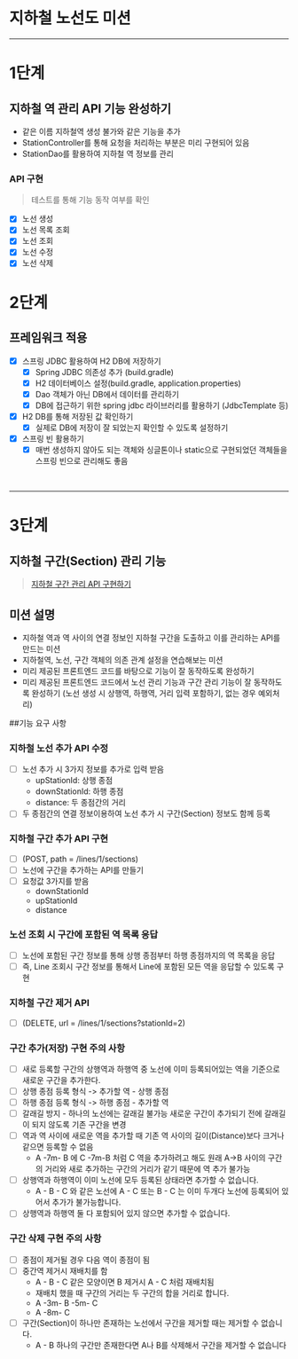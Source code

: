 # 지하철 노선도 미션
<hr>

# 1단계 
## 지하철 역 관리 API 기능 완성하기

* 같은 이름 지하철역 생성 불가와 같은 기능을 추가
* StationController를 통해 요청을 처리하는 부분은 미리 구현되어 있음
* StationDao를 활용하여 지하철 역 정보를 관리

### API 구현
> 테스트를 통해 기능 동작 여부를 확인
* [x] 노선 생성
* [x] 노선 목록 조회  
* [x] 노선 조회
* [x] 노선 수정
* [x] 노선 삭제

# 2단계
## 프레임워크 적용

* [x] 스프링 JDBC 활용하여 H2 DB에 저장하기
    * [x] Spring JDBC 의존성 추가 (build.gradle)
    * [x] H2 데이터베이스 설정(build.gradle, application.properties)
    * [x] Dao 객체가 아닌 DB에서 데이터를 관리하기
    * [x] DB에 접근하기 위한 spring jdbc 라이브러리를 활용하기 (JdbcTemplate 등)
* [x]  H2 DB를 통해 저장된 값 확인하기
    * [x] 실제로 DB에 저장이 잘 되었는지 확인할 수 있도록 설정하기
* [x]  스프링 빈 활용하기
    * [x] 매번 생성하지 않아도 되는 객체와 싱글톤이나 static으로 구현되었던 객체들을 스프링 빈으로 관리해도 좋음
    
<br>
<hr>

# 3단계
## 지하철 구간(Section) 관리 기능

> [지하철 구간 관리 API 구현하기](https://techcourse.woowahan.com/s/U8wOamCU/ls/H8xdpCU2)

## 미션 설명
* 지하철 역과 역 사이의 연결 정보인 지하철 구간을 도출하고 이를 관리하는 API를 만드는 미션
* 지하철역, 노선, 구간 객체의 의존 관계 설정을 연습해보는 미션
* 미리 제공된 프론트엔드 코드를 바탕으로 기능이 잘 동작하도록 완성하기
* 미리 제공된 프론트엔드 코드에서 노선 관리 기능과 구간 관리 기능이 잘 동작하도록 완성하기 (노선 생성 시 상행역, 하행역, 거리 입력 포함하기, 없는 경우 예외처리)


##기능 요구 사항

### 지하철 노선 추가 API 수정
* [ ] 노선 추가 시 3가지 정보를 추가로 입력 받음
    - upStationId: 상행 종점
    - downStationId: 하행 종점
    - distance: 두 종점간의 거리
* [ ] 두 종점간의 연결 정보이용하여 노선 추가 시 구간(Section) 정보도 함께 등록

### 지하철 구간 추가 API 구현
* [ ] (POST, path = /lines/1/sections)
* [ ] 노선에 구간을 추가하는 API를 만들기
* [ ] 요청값 3가지를 받음
    - downStationId
    - upStationId
    - distance

### 노선 조회 시 구간에 포함된 역 목록 응답
* [ ] 노선에 포함된 구간 정보를 통해 상행 종점부터 하행 종점까지의 역 목록을 응답
* [ ] 즉, Line 조회시 구간 정보를 통해서 Line에 포함된 모든 역을 응답할 수 있도록 구현

### 지하철 구간 제거 API 
* [ ] (DELETE, url = /lines/1/sections?stationId=2)

### 구간 추가(저장) 구현 주의 사항
* [ ] 새로 등록할 구간의 상행역과 하행역 중 노선에 이미 등록되어있는 역을 기준으로 새로운 구간을 추가한다.
* [ ] 상행 종점 등록 형식 -> 추가할 역 - 상행 종점
* [ ] 하행 종점 등록 형식 -> 하행 종점 - 추가할 역
* [ ] 갈래길 방지 - 하나의 노선에는 갈래길 불가능 새로운 구간이 추가되기 전에 갈래길이 되지 않도록 기존 구간을 변경
* [ ] 역과 역 사이에 새로운 역을 추가할 때 기존 역 사이의 길이(Distance)보다 크거나 같으면 등록할 수 없음<br>
    + A -7m- B 에 C -7m-B 처럼 C 역을 추가하려고 해도 원래 A->B 사이의 구간의 거리와 새로 추가하는 구간의 거리가 같기 때문에 역 추가 불가능
* [ ] 상행역과 하행역이 이미 노선에 모두 등록된 상태라면 추가할 수 없습니다.
    + A - B - C 와 같은 노선에 A - C 또는 B - C 는 이미 두개다 노선에 등록되어 있어서 추가가 불가능합니다.
* [ ] 상행역과 하행역 둘 다 포함되어 있지 않으면 추가할 수 없습니다.

### 구간 삭제 구현 주의 사항
* [ ] 종점이 제거될 경우 다음 역이 종점이 됨
* [ ] 중간역 제거시 재배치를 함<br>
    + A - B - C 같은 모양이면 B 제거시 A - C 처럼 재배치됨<br>
    + 재배치 했을 때 구간의 거리는 두 구간의 합을 거리로 합니다.<br>
    + A -3m- B -5m- C<br>
    + A -8m- C<br>
* [ ] 구간(Section)이 하나만 존재하는 노선에서 구간을 제거할 때는 제거할 수 없습니다.
    + A - B 하나의 구간만 존재한다면 A나 B를 삭제해서 구간을 제거할 수 없습니다

